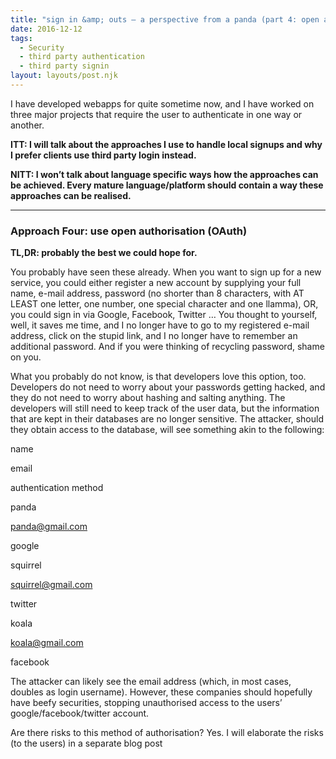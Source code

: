 ```yaml
---
title: "sign in &amp; outs – a perspective from a panda (part 4: open authorisation- OAuth)"
date: 2016-12-12
tags:
  - Security
  - third party authentication
  - third party signin
layout: layouts/post.njk
---
```

I have developed webapps for quite sometime now, and I have worked on three major projects that require the user to authenticate in one way or another.

**ITT: I will talk about the approaches I use to handle local signups and why I prefer clients use third party login instead.**

**NITT: I won’t talk about language specific ways how the approaches can be achieved. Every mature language/platform should contain a way these approaches can be realised.**

* * *

### Approach Four: use open authorisation (OAuth)

**TL,DR: probably the best we could hope for.**

You probably have seen these already. When you want to sign up for a new service, you could either register a new account by supplying your full name, e-mail address, password (no shorter than 8 characters, with AT LEAST one letter, one number, one special character and one llamma), OR, you could sign in via Google, Facebook, Twitter … You thought to yourself, well, it saves me time, and I no longer have to go to my registered e-mail address, click on the stupid link, and I no longer have to remember an additional password. And if you were thinking of recycling password, shame on you.

What you probably do not know, is that developers love this option, too. Developers do not need to worry about your passwords getting hacked, and they do not need to worry about hashing and salting anything. The developers will still need to keep track of the user data, but the information that are kept in their databases are no longer sensitive. The attacker, should they obtain access to the database, will see something akin to the following:

name

email

authentication method

panda

panda@gmail.com

google

squirrel

squirrel@gmail.com

twitter

koala

koala@gmail.com

facebook

The attacker can likely see the email address (which, in most cases, doubles as login username). However, these companies should hopefully have beefy securities, stopping unauthorised access to the users’ google/facebook/twitter account.

Are there risks to this method of authorisation? Yes. I will elaborate the risks (to the users) in a separate blog post
